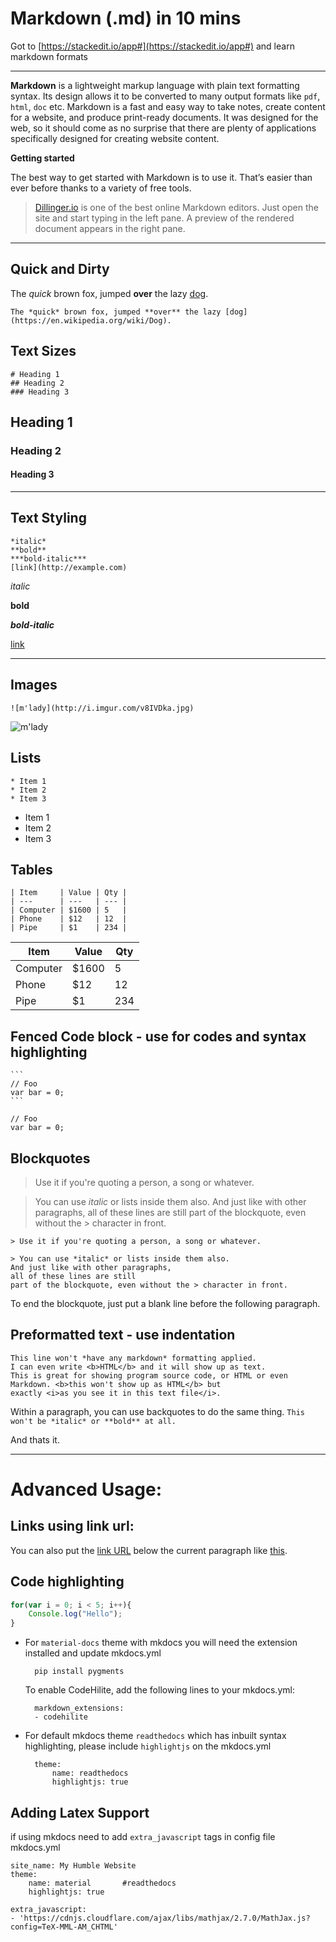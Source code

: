 # Markdown (.md)  in 10 mins 
Got to [https://stackedit.io/app#](https://stackedit.io/app#) and learn markdown formats

---

**Markdown** is a lightweight markup language with plain text formatting syntax. Its design allows it to be converted to many output formats like `pdf`, `html`, `doc` etc. 
Markdown is a fast and easy way to take notes, create content for a website, and produce print-ready documents. It was designed for the web, so it should come as no surprise that there are plenty of applications specifically designed for creating website content.


**Getting started**

The best way to get started with Markdown is to use it. That’s easier than ever before thanks to a variety of free tools.

>[Dillinger.io](https://dillinger.io/) is one of the best online Markdown editors. Just open the site and start typing in the left pane. A preview of the rendered document appears in the right pane.

---

## Quick and Dirty

The *quick* brown fox, jumped **over** the lazy [dog](https://en.wikipedia.org/wiki/Dog).

    The *quick* brown fox, jumped **over** the lazy [dog](https://en.wikipedia.org/wiki/Dog).


## **Text Sizes** 

    # Heading 1
    ## Heading 2
    ### Heading 3

## Heading 1
### Heading 2
#### Heading 3

---

## **Text Styling** 

    *italic*
    **bold**
    ***bold-italic***
    [link](http://example.com)


*italic*

**bold**

***bold-italic***

[link](http://example.com)

---

## **Images**

    ![m'lady](http://i.imgur.com/v8IVDka.jpg)

![m'lady](http://i.imgur.com/v8IVDka.jpg)


## **Lists**

    * Item 1
    * Item 2
    * Item 3 

* Item 1
* Item 2
* Item 3 


## **Tables**

    | Item     | Value | Qty |
    | ---      | ---   | --- |
    | Computer | $1600 | 5   |
    | Phone    | $12   | 12  |
    | Pipe     | $1    | 234 |

| Item     | Value | Qty |
| ---      | ---   | --- |
| Computer | $1600 | 5   |
| Phone    | $12   | 12  |
| Pipe     | $1    | 234 |


## **Fenced Code block**   - use for codes and syntax highlighting

    ```
    // Foo
    var bar = 0;
    ```

```
// Foo
var bar = 0;
```

## Blockquotes

> Use it if you're quoting a person, a song or whatever.

> You can use *italic* or lists inside them also.
And just like with other paragraphs,
all of these lines are still
part of the blockquote, even without the > character in front.

    > Use it if you're quoting a person, a song or whatever.

    > You can use *italic* or lists inside them also.
    And just like with other paragraphs,
    all of these lines are still
    part of the blockquote, even without the > character in front.


To end the blockquote, just put a blank line before the following
paragraph.

## Preformatted text - use indentation 

    This line won't *have any markdown* formatting applied.
    I can even write <b>HTML</b> and it will show up as text.
    This is great for showing program source code, or HTML or even
    Markdown. <b>this won't show up as HTML</b> but
    exactly <i>as you see it in this text file</i>.

Within a paragraph, you can use backquotes to do the same thing.
`This won't be *italic* or **bold** at all.`



And thats it. 

---

# Advanced Usage: 

## Links using link url: 

You can also put the [link URL][1] below the current paragraph
like [this][2].

   [1]: http://url
   [2]: http://another.url "A funky title"



## Code highlighting
    
```javascript
for(var i = 0; i < 5; i++){
    Console.log("Hello");
}
``` 

* For `material-docs` theme with mkdocs you will need the extension installed and update mkdocs.yml 

        pip install pygments

    To enable CodeHilite, add the following lines to your mkdocs.yml:

        markdown_extensions:
        - codehilite

* For default mkdocs theme `readthedocs` which has inbuilt syntax highlighting, please include `highlightjs` on the mkdocs.yml 

        theme:
            name: readthedocs
            highlightjs: true


## Adding Latex Support 

if using mkdocs need to add `extra_javascript` tags in config file mkdocs.yml

    site_name: My Humble Website
    theme:
        name: material       #readthedocs
        highlightjs: true

    extra_javascript:
    - 'https://cdnjs.cloudflare.com/ajax/libs/mathjax/2.7.0/MathJax.js?config=TeX-MML-AM_CHTML'